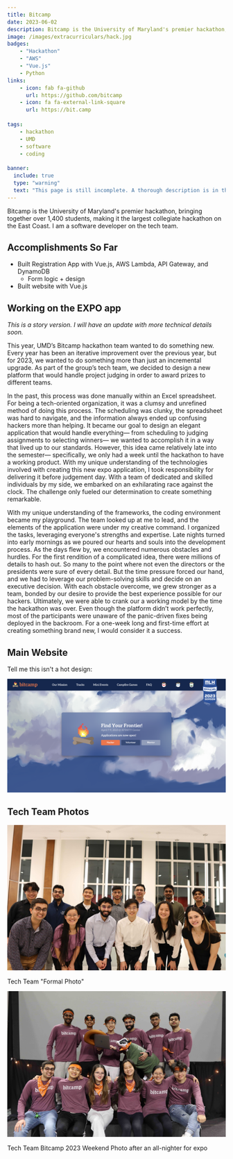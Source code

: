 ```yaml
---
title: Bitcamp
date: 2023-06-02
description: Bitcamp is the University of Maryland's premier hackathon, the largest collegiate hackathon on the East Coast. I help build Bitcamp's tech, from our landing page to our registration portal to our expo app. 
image: /images/extracurriculars/hack.jpg
badges:
    - "Hackathon"
    - "AWS"
    - "Vue.js"
    - Python
links:
    - icon: fab fa-github
      url: https://github.com/bitcamp
    - icon: fa fa-external-link-square
      url: https://bit.camp

tags: 
    - hackathon
    - UMD
    - software
    - coding

banner:
  include: true
  type: "warning"
  text: "This page is still incomplete. A thorough description is in the works." 
---
```


Bitcamp is the University of Maryland's premier hackathon, bringing together over 1,400 students, making it the largest collegiate hackathon on the East Coast. I am a software developer on the tech team.

## Accomplishments So Far
- Built Registration App with Vue.js, AWS Lambda, API Gateway, and DynamoDB
  - Form logic + design
- Built website with Vue.js

## Working on the EXPO app 

*This is a story version. I will have an update with more technical details soon.*

This year, UMD’s Bitcamp hackathon team wanted to do something new. Every year has been an iterative improvement over the previous year, but for 2023, we wanted to do something more than just an incremental upgrade. As part of the group’s tech team, we decided to design a new platform that would handle project judging in order to award prizes to different teams.

In the past, this process was done manually within an Excel spreadsheet. For being a tech-oriented organization, it was a clumsy and unrefined method of doing this process. The scheduling was clunky, the spreadsheet was hard to navigate, and the information always ended up confusing hackers more than helping. It became our goal to design an elegant application that would handle everything— from scheduling to judging assignments to selecting winners— we wanted to accomplish it in a way that lived up to our standards. However, this idea came relatively late into the semester— specifically, we only had a week until the hackathon to have a working product. With my unique understanding of the technologies involved with creating this new expo application, I took responsibility for delivering it before judgement day. With a team of dedicated and skilled individuals by my side, we embarked on an exhilarating race against the clock. The challenge only fueled our determination to create something remarkable.

With my unique understanding of the frameworks, the coding environment became my playground. The team looked up at me to lead, and the elements of the application were under my creative command. I organized the tasks, leveraging everyone's strengths and expertise. Late nights turned into early mornings as we poured our hearts and souls into the development process. As the days flew by, we encountered numerous obstacles and hurdles. For the first rendition of a complicated idea, there were millions of details to hash out. So many to the point where not even the directors or the presidents were sure of every detail. But the time pressure forced our hand, and we had to leverage our problem-solving skills and decide on an executive decision. With each obstacle overcome, we grew stronger as a team, bonded by our desire to provide the best experience possible for our hackers. Ultimately, we were able to crank our a working model by the time the hackathon was over. Even though the platform didn’t work perfectly, most of the participants were unaware of the panic-driven fixes being deployed in the backroom. For a one-week long and first-time effort at creating something brand new, I would consider it a success.


## Main Website
Tell me this isn't a hot design: 

![Bitcamp Site 2023](/images/extracurriculars/bitcamp-site-2023.png)

## Tech Team Photos

![Tech Team Photo 1](/images/extracurriculars/tech1.jpg)
<figcaption>Tech Team "Formal Photo"</figcaption>

![Tech Team Photo 2](/images/extracurriculars/tech2.jpg)
<figcaption>Tech Team Bitcamp 2023 Weekend Photo after an all-nighter for expo</figcaption>